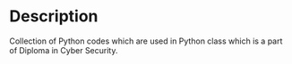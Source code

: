 # Description 

Collection of Python codes which are used in Python class which is a part of Diploma in Cyber Security.